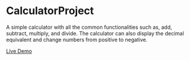 # CalculatorProject
A simple calculator with all the common functionalities such as, add, subtract, multiply, and divide. The calculator can also display the decimal equivalent and change numbers from positive to negative. 

<a href="https://kingdallas24.github.io/Calculator-Project/" rel="nofollow">Live Demo</a>
